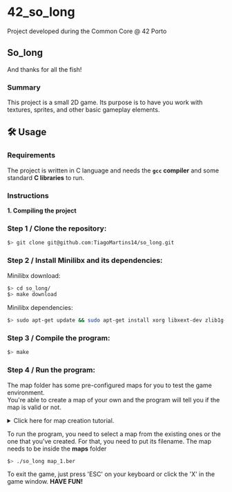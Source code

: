 # 42_so_long
Project developed during the Common Core @ 42 Porto

## So_long
And thanks for all the fish!

### Summary
This project is a small 2D game.
Its purpose is to have you work with textures, sprites,
and other basic gameplay elements.

## 🛠️ Usage

### Requirements

The project is written in C language and needs the **`gcc` compiler** and some standard **C libraries** to run.

### Instructions

**1. Compiling the project**<p>

### Step 1 / Clone the repository:

```bash
$> git clone git@github.com:TiagoMartins14/so_long.git
```

### Step 2 / Install Minilibx and its dependencies:
Minilibx download:
```bash
$> cd so_long/
$> make download
```
Minilibx dependencies:
```bash
$> sudo apt-get update && sudo apt-get install xorg libxext-dev zlib1g-dev libbsd-dev
```

### Step 3 / Compile the program:  

```bash
$> make
```

### Step 4 / Run the program:
The map folder has some pre-configured maps for you to test the game environment.  
You're able to create a map of your own and the program will tell you if the map is valid or not.  

<details>
<summary>Click here for map creation tutorial.</summary>
  
Map Rules:  
It has to be a **rectangular closed map** (walls around) and there needs to be a valid way to collect the diamonds and to the exit.
It has to have at least one collectible.
The map file extension has to be **'.ber'**.  
The map is composed by 5 elements:  
```
- '1' for walls;
- '0' for available floor;
- 'P' for Player starting position;
- 'E' for exit;
- 'C' for collectible;
```

Map example:
```
11111111111111111
10P001C0001C000C1
11110111101110111
10000000000000001
111101110111C1101
1C000100C0011C001
1111010C0C0111101
1C1101C0E0C111101
10C1010C0C011C1C1
10100100C00110111
101111110111C0001
101C1000010C11101
10101011110111101
10000000000000001
11111111111111111
```
</details>

To run the program, you need to select a map from the existing ones or the one that you've created. For that, you need to put its filename. The map needs to be inside the **maps** folder  
  
```bash
$> ./so_long map_1.ber
```

To exit the game, just press 'ESC' on your keyboard or click the 'X' in the game window. **HAVE FUN!**
